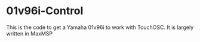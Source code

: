 01v96i-Control
==============

This is the code to get a Yamaha 01v96i to work with TouchOSC. It is largely written in MaxMSP
